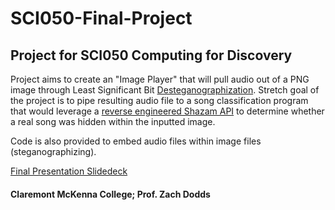 # SCI050-Final-Project

<h2>Project for SCI050 Computing for Discovery</h2>

Project aims to create an "Image Player" that will pull audio out of a PNG image through Least Significant Bit [Desteganographization](https://en.wikipedia.org/wiki/Steganography).
Stretch goal of the project is to pipe resulting audio file to a song classification program that would leverage a [reverse engineered Shazam API](https://github.com/shazamio/ShazamIO) to determine whether a real song was hidden within the inputted image. 

Code is also provided to embed audio files within image files (steganographizing). 

[Final Presentation Slidedeck](https://docs.google.com/presentation/d/18WCBvUsEVfH5yXndQUsyjAWvIg1lmlcWWzefp9hbYUc/edit?usp=sharing)

<h4>Claremont McKenna College; Prof. Zach Dodds</h4>
